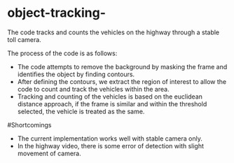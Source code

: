 # object-tracking-
The code tracks and counts the vehicles on the highway through a stable toll camera. 


The process of the code is as follows:

- The code attempts to remove the background by masking the frame and identifies the object by finding contours. 
- After defining the contours, we extract the region of interest to allow the code to count and track the vehicles within the area. 
- Tracking and counting of the vehicles is based on the euclidean distance approach, if the frame is similar and within the threshold selected, the vehicle is treated as the same. 

 #Shortcomings 
 - The current implementation works well with stable camera only.
 - In the highway video, there is some error of detection with slight movement of camera.
